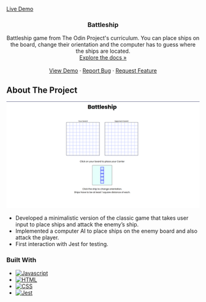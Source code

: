 
[Live Demo](https://pauloruzanovsky.github.io/shopping-cart)

<h3 align="center">Battleship</h3>

  <p align="center">
    Battleship game from The Odin Project's curriculum. You can place ships on the board, change their orientation and the computer has to guess where the ships are located.
    <br />
    <a href="https://github.com/pauloruzanovsky/shopping-cart" strong>Explore the docs »</strong></a>
    <br />
    <br />
    <a href="https://pauloruzanovsky.github.io/shopping-cart/">View Demo</a>
    ·
    <a href="https://github.com/pauloruzanovsky/shopping-cart/issues">Report Bug</a>
    ·
    <a href="https://github.com/pauloruzanovsky/shopping-cart/issues">Request Feature</a>
  </p>
</div>

<!-- ABOUT THE PROJECT -->
## About The Project

[![Battleship Screen Shot](https://github.com/pauloruzanovsky/personal-portfolio/blob/main/src/assets/battleshipImage.png?raw=true)](https://pauloruzanovsky.github.io/Battleship/)

* Developed a minimalistic version of the classic game that takes user input to place ships and attack the enemy’s ship.
* Implemented a computer AI to place ships on the enemy board and also attack the player.
* First interaction with Jest for testing.

### Built With

* [![Javascript][JavascriptBadge]][Javascript-url]
* [![HTML][HTMLBadge]][HTML-url]
* [![CSS][CSSBadge]][CSS-url]
* [![Jest][JestBadge]][Jest-url]

<!-- MARKDOWN LINKS & IMAGES -->
<!-- https://www.markdownguide.org/basic-syntax/#reference-style-links -->
[ReactBadge]: https://img.shields.io/badge/React-20232A?style=for-the-badge&logo=react&logoColor=61DAFB
[React-url]: https://reactjs.org/
[TypescriptBadge]: https://img.shields.io/badge/TYPESCRIPT-3178C6?style=for-the-badge&logo=typescript&logoColor=FFF
[Typescript-url]: https://www.typescriptlang.org/
[TailwindBadge]: https://img.shields.io/badge/Tailwind_CSS-38B2AC?style=for-the-badge&logo=tailwind-css&logoColor=white
[Tailwind-url]: https://tailwindcss.com/
[FirebaseBadge]: https://img.shields.io/badge/Firebase-F29D0C?style=for-the-badge&logo=firebase&logoColor=white
[Firebase-url]: https://firebase.google.com/
[JavascriptBadge]: https://img.shields.io/badge/JavaScript-F7DF1E?style=for-the-badge&logo=javascript&logoColor=black
[Javascript-url]: https://developer.mozilla.org/en-US/docs/Web/JavaScript
[HTMLBadge]: https://img.shields.io/badge/HTML5-E34F26?style=for-the-badge&logo=html5&logoColor=white
[HTML-url]: https://developer.mozilla.org/en-US/docs/Web/HTML
[CSSBadge]: https://img.shields.io/badge/CSS3-1572B6?style=for-the-badge&logo=css3&logoColor=white
[CSS-url]: https://developer.mozilla.org/en-US/docs/Web/CSS
[JestBadge]: https://img.shields.io/badge/-jest-%23C21325?style=for-the-badge&logo=jest&logoColor=white
[Jest-url]: https://jestjs.io/pt-BR/


